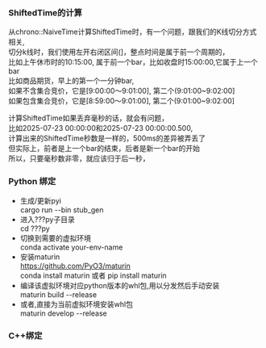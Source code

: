 ### ShiftedTime的计算
从chrono::NaiveTime计算ShiftedTime时，有一个问题，跟我们的K线切分方式相关,  
切分k线时，我们使用左开右闭区间(]，整点时间是属于前一个周期的，  
比如上午休市时的10:15:00, 属于前一个bar，比如收盘时15:00:00,它属于上一个bar  
比如商品期货，早上的第一个一分钟bar,  
如果不含集合竞价，它是[9:00:00～9:01:00], 第二个(9:01:00~9:02:00]  
如果包含集合竞价，它是[8:59:00～9:01:00], 第二个(9:01:00~9:02:00]  

计算ShiftedTime如果丢弃毫秒的话，就会有问题，   
比如2025-07-23 00:00:00和2025-07-23 00:00:00.500,  
计算出来的ShiftedTime秒数是一样的，500ms的差异被弄丢了  
但实际上，前者是上一个bar的结束，后者是新一个bar的开始  
所以，只要毫秒数非零，就应该归于后一秒，



### Python 绑定
- 生成/更新pyi  
cargo run --bin stub_gen
- 进入???py子目录  
cd ???py
- 切换到需要的虚拟环境  
conda activate your-env-name
- 安装maturin  
https://github.com/PyO3/maturin  
conda install maturin 
或者 pip install maturin  
- 编译该虚拟环境对应python版本的whl包,用以分发然后手动安装  
maturin build --release
- 或者,直接为当前虚拟环境安装whl包  
maturin develop --release

### C++绑定
